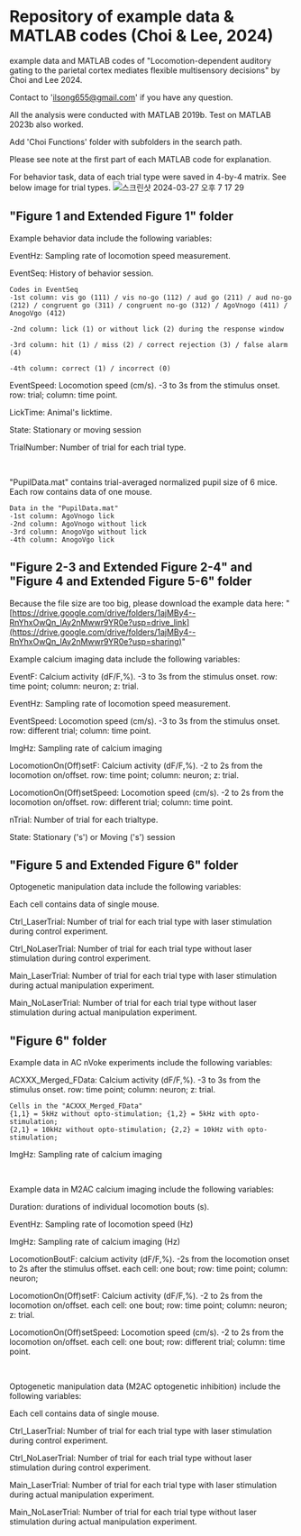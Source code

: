 Repository of example data & MATLAB codes (Choi & Lee, 2024)
=============

example data and MATLAB codes of "Locomotion-dependent auditory gating to the parietal cortex mediates flexible multisensory decisions" by Choi and Lee 2024.

Contact to 'ilsong655@gmail.com' if you have any question.

All the analysis were conducted with MATLAB 2019b. Test on MATLAB 2023b also worked.

Add 'Choi Functions' folder with subfolders in the search path.

Please see note at the first part of each MATLAB code for explanation.

For behavior task, data of each trial type were saved in 4-by-4 matrix. See below image for trial types.
![스크린샷 2024-03-27 오후 7 17 29](https://github.com/IlsongChoi/MyTest/assets/164326421/09949f52-c0a2-436f-ab88-1ba8c698dc1f)

"Figure 1 and Extended Figure 1" folder
-------------
Example behavior data include the following variables:

EventHz: Sampling rate of locomotion speed measurement.

EventSeq: History of behavior session.
```
Codes in EventSeq
-1st column: vis go (111) / vis no-go (112) / aud go (211) / aud no-go (212) / congruent go (311) / congruent no-go (312) / AgoVnogo (411) / AnogoVgo (412)
  
-2nd column: lick (1) or without lick (2) during the response window
 
-3rd column: hit (1) / miss (2) / correct rejection (3) / false alarm (4)
 
-4th column: correct (1) / incorrect (0)
```
EventSpeed: Locomotion speed (cm/s). -3 to 3s from the stimulus onset. row: trial; column: time point.

LickTime: Animal's licktime.

State: Stationary or moving session

TrialNumber: Number of trial for each trial type.   

<br/>

"PupilData.mat" contains trial-averaged normalized pupil size of 6 mice. Each row contains data of one mouse.
```
Data in the "PupilData.mat"
-1st column: AgoVnogo lick
-2nd column: AgoVnogo without lick
-3rd column: AnogoVgo without lick
-4th column: AnogoVgo lick
```

"Figure 2-3 and Extended Figure 2-4" and "Figure 4 and Extended Figure 5-6"  folder
-------------
Because the file size are too big, please download the example data here: "[https://drive.google.com/drive/folders/1ajMBy4--RnYhxOwQn_lAy2nMwwr9YR0e?usp=drive_link](https://drive.google.com/drive/folders/1ajMBy4--RnYhxOwQn_lAy2nMwwr9YR0e?usp=sharing)"

Example calcium imaging data include the following variables:

EventF: Calcium activity (dF/F,%). -3 to 3s from the stimulus onset. row: time point; column: neuron; z: trial.

EventHz: Sampling rate of locomotion speed measurement.

EventSpeed: Locomotion speed (cm/s). -3 to 3s from the stimulus onset. row: different trial; column: time point.

ImgHz: Sampling rate of calcium imaging

LocomotionOn(Off)setF: Calcium activity (dF/F,%). -2 to 2s from the locomotion on/offset. row: time point; column: neuron; z: trial.

LocomotionOn(Off)setSpeed: Locomotion speed (cm/s). -2 to 2s from the locomotion on/offset. row: different trial; column: time point.

nTrial: Number of trial for each trialtype.

State: Stationary ('s') or Moving ('s') session

"Figure 5 and Extended Figure 6" folder
-------------
Optogenetic manipulation data include the following variables:

Each cell contains data of single mouse.

Ctrl_LaserTrial: Number of trial for each trial type with laser stimulation during control experiment.

Ctrl_NoLaserTrial: Number of trial for each trial type without laser stimulation during control experiment.

Main_LaserTrial: Number of trial for each trial type with laser stimulation during actual manipulation experiment.

Main_NoLaserTrial: Number of trial for each trial type without laser stimulation during actual manipulation experiment.

"Figure 6" folder
-------------
Example data in AC nVoke experiments include the following variables:

ACXXX_Merged_FData: Calcium activity (dF/F,%). -3 to 3s from the stimulus onset. row: time point; column: neuron; z: trial.
```
Cells in the "ACXXX_Merged_FData"
{1,1} = 5kHz without opto-stimulation; {1,2} = 5kHz with opto-stimulation;
{2,1} = 10kHz without opto-stimulation; {2,2} = 10kHz with opto-stimulation;
```

ImgHz: Sampling rate of calcium imaging

<br/>

Example data in M2AC calcium imaging include the following variables:

Duration: durations of individual locomotion bouts (s).

EventHz: Sampling rate of locomotion speed (Hz)

ImgHz: Sampling rate of calcium imaging (Hz)

LocomotionBoutF: calcium activity (dF/F,%). -2s from the locomotion onset to 2s after the stimulus offset. each cell: one bout; row: time point; column: neuron;

LocomotionOn(Off)setF: Calcium activity (dF/F,%). -2 to 2s from the locomotion on/offset. each cell: one bout; row: time point; column: neuron; z: trial.

LocomotionOn(Off)setSpeed: Locomotion speed (cm/s). -2 to 2s from the locomotion on/offset. each cell: one bout; row: different trial; column: time point.

<br/>

Optogenetic manipulation data (M2AC optogenetic inhibition) include the following variables:

Each cell contains data of single mouse.

Ctrl_LaserTrial: Number of trial for each trial type with laser stimulation during control experiment.

Ctrl_NoLaserTrial: Number of trial for each trial type without laser stimulation during control experiment.

Main_LaserTrial: Number of trial for each trial type with laser stimulation during actual manipulation experiment.

Main_NoLaserTrial: Number of trial for each trial type without laser stimulation during actual manipulation experiment.

